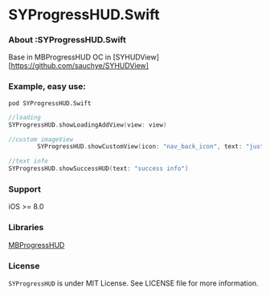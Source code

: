 # SYProgressHUD.Swift

### About :SYProgressHUD.Swift

Base in  MBProgressHUD OC in [SYHUDView][https://github.com/sauchye/SYHUDView]

### Example, easy use:

``pod SYProgressHUD.Swift  ``

```swift
//loading
SYProgressHUD.showLoadingAddView(view: view)

//custom imageView
        SYProgressHUD.showCustomView(icon: "nav_back_icon", text: "just test")

//text info
SYProgressHUD.showSuccessHUD(text: "success info")
```

### Support

iOS >= 8.0

### Libraries

[MBProgressHUD](https://github.com/jdg/MBProgressHUD)

### License

`SYProgressHUD` is under MIT License. See LICENSE file for more information.